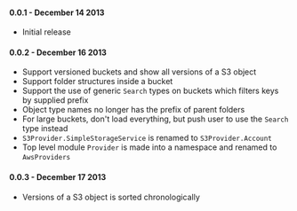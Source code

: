 #### 0.0.1 - December 14 2013
* Initial release

#### 0.0.2 - December 16 2013
* Support versioned buckets and show all versions of a S3 object
* Support folder structures inside a bucket
* Support the use of generic `Search` types on buckets which filters keys by supplied prefix
* Object type names no longer has the prefix of parent folders
* For large buckets, don't load everything, but push user to use the `Search` type instead
* `S3Provider.SimpleStorageService` is renamed to `S3Provider.Account`
* Top level module `Provider` is made into a namespace and renamed to `AwsProviders`

#### 0.0.3 - December 17 2013
* Versions of a S3 object is sorted chronologically